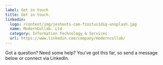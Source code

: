 ```yaml
---
label: Get in touch
title: Get in touch.
linkedin:
  logo: /content/img/jeshoots-com-fzoitus1diq-unsplash.jpg
  name: ModernCollab. Ltd
  category: Information Technology & Services
  url: https://www.linkedin.com/company/moderncollab/
---
```

Got a question? Need some help?
You’ve got this far, so send a message below or connect via LinkedIn.